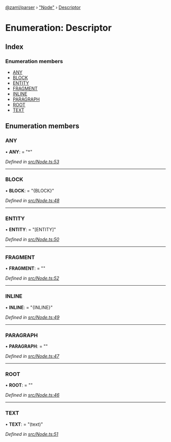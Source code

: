 [@zaml/parser](../README.md) › ["Node"](../modules/_node_.md) › [Descriptor](_node_.descriptor.md)

# Enumeration: Descriptor

## Index

### Enumeration members

* [ANY](_node_.descriptor.md#any)
* [BLOCK](_node_.descriptor.md#block)
* [ENTITY](_node_.descriptor.md#entity)
* [FRAGMENT](_node_.descriptor.md#fragment)
* [INLINE](_node_.descriptor.md#inline)
* [PARAGRAPH](_node_.descriptor.md#paragraph)
* [ROOT](_node_.descriptor.md#root)
* [TEXT](_node_.descriptor.md#text)

## Enumeration members

###  ANY

• **ANY**: = "*"

*Defined in [src/Node.ts:53](https://github.com/nexushubs/zaml-lang/blob/4389e8b/packages/zaml-parser/src/Node.ts#L53)*

___

###  BLOCK

• **BLOCK**: = "{BLOCK}"

*Defined in [src/Node.ts:48](https://github.com/nexushubs/zaml-lang/blob/4389e8b/packages/zaml-parser/src/Node.ts#L48)*

___

###  ENTITY

• **ENTITY**: = "[ENTITY]"

*Defined in [src/Node.ts:50](https://github.com/nexushubs/zaml-lang/blob/4389e8b/packages/zaml-parser/src/Node.ts#L50)*

___

###  FRAGMENT

• **FRAGMENT**: = "<fragment>"

*Defined in [src/Node.ts:52](https://github.com/nexushubs/zaml-lang/blob/4389e8b/packages/zaml-parser/src/Node.ts#L52)*

___

###  INLINE

• **INLINE**: = "{INLINE}"

*Defined in [src/Node.ts:49](https://github.com/nexushubs/zaml-lang/blob/4389e8b/packages/zaml-parser/src/Node.ts#L49)*

___

###  PARAGRAPH

• **PARAGRAPH**: = "<paragraph>"

*Defined in [src/Node.ts:47](https://github.com/nexushubs/zaml-lang/blob/4389e8b/packages/zaml-parser/src/Node.ts#L47)*

___

###  ROOT

• **ROOT**: = "<root>"

*Defined in [src/Node.ts:46](https://github.com/nexushubs/zaml-lang/blob/4389e8b/packages/zaml-parser/src/Node.ts#L46)*

___

###  TEXT

• **TEXT**: = "(text)"

*Defined in [src/Node.ts:51](https://github.com/nexushubs/zaml-lang/blob/4389e8b/packages/zaml-parser/src/Node.ts#L51)*
